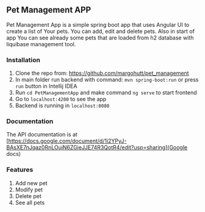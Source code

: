 ## Pet Management APP

Pet Management App is a simple spring boot app that uses Angular UI to create a list of Your pets. You can add, edit and delete pets. Also in start of app You can see already some pets that are loaded from h2 database with liquibase management tool.

### Installation

1. Clone the repo from: https://github.com/margohutt/pet_management
2. In main folder run backend with command: `mvn spring-boot:run` or press `run` button in Intellij IDEA
3. Run `cd PetManagementApp` and make command `ng serve` to start frontend
4. Go to `localhost:4200` to see the app
5. Backend is running in `localhost:8080`

### Documentation

The API documentation is at [https://docs.google.com/document/d/1i2YPyJ-BAsXE7nJqaz0RnLOujN6ZGieJJE74R3QotR4/edit?usp=sharing](Google docs)

### Features
1. Add new pet
2. Modify pet
3. Delete pet
4. See all pets
